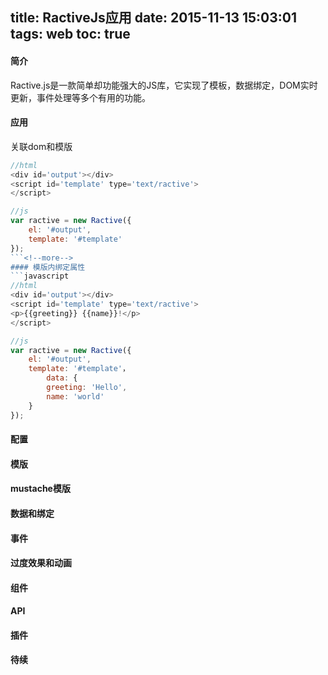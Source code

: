 title: RactiveJs应用
date: 2015-11-13 15:03:01
tags: web
toc: true
---
#### 简介
Ractive.js是一款简单却功能强大的JS库，它实现了模板，数据绑定，DOM实时更新，事件处理等多个有用的功能。

#### 应用
关联dom和模版
```javascript
//html
<div id='output'></div>
<script id='template' type='text/ractive'>
</script>

//js
var ractive = new Ractive({
	el: '#output',
	template: '#template'
});
```<!--more-->
#### 模版内绑定属性
```javascript
//html
<div id='output'></div>
<script id='template' type='text/ractive'>
<p>{{greeting}} {{name}}!</p>
</script>

//js
var ractive = new Ractive({
	el: '#output',
	template: '#template'，
        data: {
	    greeting: 'Hello',
	    name: 'world'
	}
});
```
#### 配置
#### 模版
#### mustache模版
#### 数据和绑定
#### 事件
#### 过度效果和动画
#### 组件
#### API
#### 插件


#### 待续
